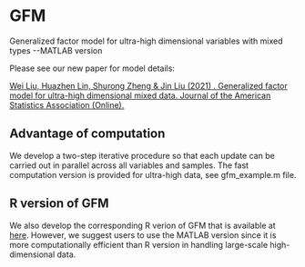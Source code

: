 # GFM
Generalized factor model for ultra-high dimensional variables with mixed types --MATLAB version

Please see our new paper for model details:

[Wei Liu, Huazhen Lin, Shurong Zheng & Jin Liu (2021) . Generalized factor model for ultra-high dimensional mixed data. Journal of the American Statistics Association (Online).](https://www.tandfonline.com/doi/abs/10.1080/01621459.2021.1999818?journalCode=uasa20)

 
## Advantage of computation
We develop a two-step iterative procedure so that each update can be carried out in  parallel across all variables and samples. The fast computation version is provided for ultra-high data, see gfm_example.m file.

## R version of GFM

We also develop the corresponding R verion of GFM that is available at [here](https://github.com/LinhzLab/GFM-1). However, we suggest users to use the MATLAB version since it is more computationally efficient than R version in handling large-scale high-dimensional data.
